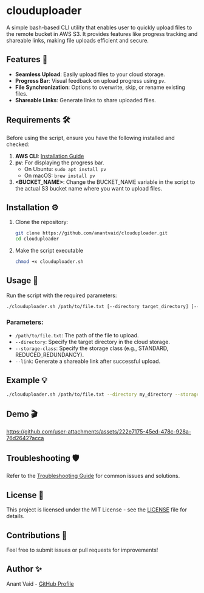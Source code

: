 # clouduploader
A simple bash-based CLI utility that enables user to quickly upload files to the remote bucket in AWS S3. It provides features like progress tracking and shareable links, making file uploads efficient and secure.

## Features 🚀

- **Seamless Upload**: Easily upload files to your cloud storage.
- **Progress Bar**: Visual feedback on upload progress using `pv`.
- **File Synchronization**: Options to overwrite, skip, or rename existing files.
- **Shareable Links**: Generate links to share uploaded files.


## Requirements 🛠️

Before using the script, ensure you have the following installed and checked:
1. **AWS CLI**: [Installation Guide](https://aws.amazon.com/cli/)
2. **pv**: For displaying the progress bar.
   - On Ubuntu: `sudo apt install pv`
   - On macOS: `brew install pv`
3. **<BUCKET_NAME>**: Change the BUCKET_NAME variable in the script to the actual S3 bucket name where you want to upload files.

## Installation ⚙️

1. Clone the repository:
   ```bash
   git clone https://github.com/anantvaid/clouduploader.git
   cd clouduploader
   ```
2. Make the script executable
   ```bash
   chmod +x clouduploader.sh
   ```

## Usage 📜
Run the script with the required parameters:
   ```bash
   ./clouduploader.sh /path/to/file.txt [--directory target_directory] [--storage-class storage_class] [--link]
   ```

### Parameters:
- `/path/to/file.txt`: The path of the file to upload.
- `--directory`: Specify the target directory in the cloud storage.
- `--storage-class`: Specify the storage class (e.g., STANDARD, REDUCED_REDUNDANCY).
- `--link`: Generate a shareable link after successful upload.

## Example 💡
```bash
./clouduploader.sh /path/to/file.txt --directory my_directory --storage-class STANDARD --link
```

## Demo 🎬

https://github.com/user-attachments/assets/222e7175-45ed-478c-928a-76d26427acca

## Troubleshooting 🛡️
Refer to the [Troubleshooting Guide](https://github.com/anantvaid/clouduploader/blob/main/TROUBLESHOOTING.md) for common issues and solutions.

## License 📝
This project is licensed under the MIT License - see the [LICENSE](https://github.com/anantvaid/clouduploader/blob/main/LICENSE) file for details.

## Contributions 🤝
Feel free to submit issues or pull requests for improvements!

## Author ✨
Anant Vaid - [GitHub Profile](https://github.com/anantvaid/)
